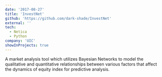 ```yaml
---
date: '2017-08-27'
title: 'InvestNet'
github: 'https://github.com/dark-shade/InvestNet'
external: ''
tech:
  - Netica
  - Python
company: 'UIC'
showInProjects: true
---
```


A market analysis tool which utilizes Bayesian Networks to model the qualitative and quantitative relationships between various factors that affect the dynamics of equity index for predictive analysis.
